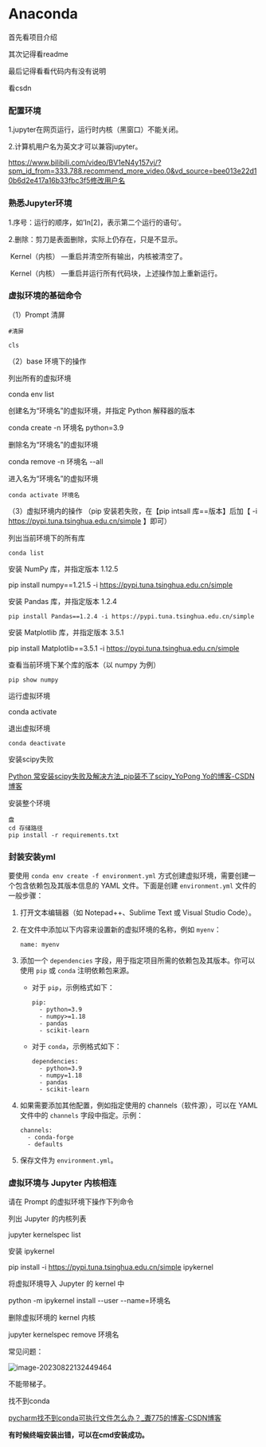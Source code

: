 # Anaconda

首先看项目介绍

其次记得看readme

最后记得看看代码内有没有说明

看csdn

### 配置环境

1.jupyter在网页运行，运行时内核（黑窗口）不能关闭。

2.计算机用户名为英文才可以兼容jupyter。

https://www.bilibili.com/video/BV1eN4y157vj/?spm_id_from=333.788.recommend_more_video.0&vd_source=bee013e22d10b6d2e417a16b33fbc3f5修改用户名



### 熟悉Jupyter环境

1.序号：运行的顺序，如’In[2]，表示第二个运行的语句‘。

2.删除：剪刀是表面删除，实际上仍存在，只是不显示。

​               Kernel（内核） —重启并清空所有输出，内核被清空了。

​               Kernel（内核） —重启并运行所有代码块，上述操作加上重新运行。

### 虚拟环境的基础命令

（1）Prompt 清屏 

`#清屏` 

`cls` 

（2）base 环境下的操作

列出所有的虚拟环境

conda env list

创建名为“环境名”的虚拟环境，并指定 Python 解释器的版本

conda create -n 环境名 python=3.9

删除名为“环境名”的虚拟环境

conda remove -n 环境名 --all

进入名为“环境名”的虚拟环境

`conda activate 环境名`

（3）虚拟环境内的操作 （pip 安装若失败，在【pip intsall 库==版本】后加【 -i https://pypi.tuna.tsinghua.edu.cn/simple 】即可） 

列出当前环境下的所有库 

`conda list`

 安装 NumPy 库，并指定版本 1.12.5 

pip install numpy==1.21.5 -i https://pypi.tuna.tsinghua.edu.cn/simple

 安装 Pandas 库，并指定版本 1.2.4

 `pip install Pandas==1.2.4 -i https://pypi.tuna.tsinghua.edu.cn/simple` 

 安装 Matplotlib 库，并指定版本 3.5.1

pip install Matplotlib==3.5.1 -i https://pypi.tuna.tsinghua.edu.cn/simple

 查看当前环境下某个库的版本（以 numpy 为例） 

`pip show numpy` 

运行虚拟环境

conda activate

退出虚拟环境 

`conda deactivate`

安装scipy失败

[Python 常安装scipy失败及解决方法_pip装不了scipy_YoPong Yo的博客-CSDN博客](https://blog.csdn.net/FUCCKL/article/details/86696407)

安装整个环境

```
盘
cd 存储路径
pip install -r requirements.txt
```

### 封装安装yml

要使用 `conda env create -f environment.yml` 方式创建虚拟环境，需要创建一个包含依赖包及其版本信息的 YAML 文件。下面是创建 `environment.yml` 文件的一般步骤：

1. 打开文本编辑器（如 Notepad++、Sublime Text 或 Visual Studio Code）。

2. 在文件中添加以下内容来设置新的虚拟环境的名称，例如 `myenv`：

   ```
   name: myenv
   ```

   

3. 添加一个 `dependencies` 字段，用于指定项目所需的依赖包及其版本。你可以使用 `pip` 或 `conda` 注明依赖包来源。

   - 对于 `pip`，示例格式如下：

     ```
     pip:
       - python=3.9
       - numpy>=1.18
       - pandas
       - scikit-learn
     ```

     

   - 对于 `conda`，示例格式如下：

     ```
     dependencies:
       - python=3.9
       - numpy=1.18
       - pandas
       - scikit-learn
     ```

     

4. 如果需要添加其他配置，例如指定使用的 channels（软件源），可以在 YAML 文件中的 `channels` 字段中指定。示例：

   ```
   channels:
     - conda-forge
     - defaults
   ```

   

5. 保存文件为 `environment.yml`。

### 虚拟环境与 Jupyter 内核相连

请在 Prompt 的虚拟环境下操作下列命令

  列出 Jupyter 的内核列表 

jupyter kernelspec list 

安装 ipykernel 

pip install -i https://pypi.tuna.tsinghua.edu.cn/simple ipykernel 

 将虚拟环境导入 Jupyter 的 kernel 中 

python -m ipykernel install --user --name=环境名 

删除虚拟环境的 kernel 内核 

jupyter kernelspec remove 环境名

常见问题：                

![image-20230822132449464](C:\Users\lxc\AppData\Roaming\Typora\typora-user-images\image-20230822132449464.png)

不能带梯子。

找不到conda

[pycharm找不到conda可执行文件怎么办？_聻775的博客-CSDN博客](https://blog.csdn.net/weixin_63350378/article/details/128749544?ops_request_misc=%7B%22request%5Fid%22%3A%22169268648816800182737308%22%2C%22scm%22%3A%2220140713.130102334..%22%7D&request_id=169268648816800182737308&biz_id=0&utm_medium=distribute.pc_search_result.none-task-blog-2~all~top_click~default-1-128749544-null-null.142^v93^control&utm_term=pycharm找不到conda可执行文件&spm=1018.2226.3001.4187)

**有时候终端安装出错，可以在cmd安装成功。**